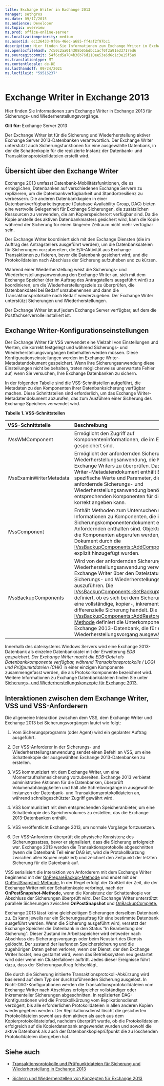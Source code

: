 ```yaml
---
title: Exchange Writer in Exchange 2013
manager: sethgros
ms.date: 09/17/2015
ms.audience: Developer
ms.topic: overview
ms.prod: office-online-server
ms.localizationpriority: medium
ms.assetid: ec126433-9f0a-46ec-a685-ff4af2f97bc1
description: Hier finden Sie Informationen zum Exchange Writer in Exchange 2013 für Sicherungs- und Wiederherstellungsvorgänge.
ms.openlocfilehash: 7c50c2aa014308b05bdbc1acf0f2a91e33717ed6
ms.sourcegitcommit: 54f6cd5a704b36b76d110ee53a6d6c1c3e15f5a9
ms.translationtype: MT
ms.contentlocale: de-DE
ms.lasthandoff: 09/24/2021
ms.locfileid: "59516237"
---
```

# <a name="exchange-writer-in-exchange-2013"></a>Exchange Writer in Exchange 2013

Hier finden Sie Informationen zum Exchange Writer in Exchange 2013 für Sicherungs- und Wiederherstellungsvorgänge. 
  
**Gilt für:** Exchange Server 2013 
  
Der Exchange Writer ist für die Sicherung und Wiederherstellung aktiver Exchange Server 2013-Datenbanken verantwortlich. Der Exchange Writer unterstützt auch Sicherungsfunktionen für eine ausgewählte Datenbank, in der die Schattenkopie für die replizierte Instanz der Datenbank- und Transaktionsprotokolldateien erstellt wird. 
  
## <a name="overview-of-the-exchange-writer"></a>Übersicht über den Exchange Writer
<a name="bk_Overview"> </a>

Exchange 2013 umfasst Datenbank-Mobilitätsfunktionen, die es ermöglichen, Datenbanken auf verschiedenen Exchange Servern zu replizieren, um die Datenbankverfügbarkeit und Standortresilienz zu verbessern. Die anderen Datenbankkopien in einer Datenbankverfügbarkeitsgruppe (Database Availability Group, DAG) bieten eine wertvolle Gelegenheit für Exchange Sicherungen, die zusätzlichen Ressourcen zu verwenden, die am Kopierspeicherort verfügbar sind. Da die Kopie anstelle des aktiven Datenbankmasters gesichert wird, kann die Kopie während der Sicherung für einen längeren Zeitraum nicht mehr verfügbar sein. 
  
Der Exchange Writer koordiniert sich mit den Exchange Diensten (die im Auftrag des Antragstellers ausgeführt werden), um die Datenbankdateien für Sicherungen vorzubereiten, die E/A-Aktivität aus Exchange Transaktionen zu fixieren, bevor die Datenbank gesichert wird, und die Protokolldateien nach Abschluss der Sicherung aufzuheben und zu kürzen.
  
Während einer Wiederherstellung weist die Sicherungs- und Wiederherstellungsanwendung den Exchange Writer an, sich mit dem Exchange Speicher (der im Auftrag des Antragstellers ausgeführt wird) zu koordinieren, um die Wiederherstellungsziele zu überprüfen, die Datenbankdatei bei Bedarf umzubenennen und dann die Transaktionsprotokolle nach Bedarf wiederzugeben. Der Exchange Writer unterstützt Sicherungen und Wiederherstellungen.
  
Der Exchange Writer ist auf jedem Exchange Server verfügbar, auf dem die Postfachserverrolle installiert ist. 
  
## <a name="exchange-writer-configuration-settings"></a>Exchange Writer-Konfigurationseinstellungen
<a name="bk_ExchangeWriterConfig"> </a>

Der Exchange Writer für VSS verwendet eine Vielzahl von Einstellungen und Werten, die korrekt festgelegt und während Sicherungs- und Wiederherstellungsvorgängen beibehalten werden müssen. Diese Konfigurationseinstellungen werden im Exchange Writer-Metadatendokument gespeichert. Wenn ihre Sicherungsanwendung diese Einstellungen nicht beibehalten, treten möglicherweise unerwartete Fehler auf, wenn Sie versuchen, Ihre Exchange Datenbanken zu sichern. 
  
In der folgenden Tabelle sind die VSS-Schnittstellen aufgeführt, die Metadaten zu den Komponenten ihrer Datenbanksicherung verfügbar machen. Diese Schnittstellen sind erforderlich, um das Exchange Writer-Metadatendokument abzurufen, das zum Ausführen einer Sicherung des Exchange Speichers verwendet wird.
  
**Tabelle 1. VSS-Schnittstellen**

|**VSS-Schnittstelle**|**Beschreibung**|
|:-----|:-----|
|IVssWMComponent  <br/> |Ermöglicht den Zugriff auf Komponenteninformationen, die im Exchange Writer gespeichert sind.  <br/> |
|IVssExaminWriterMetadata  <br/> |Ermöglicht der anfordernden Sicherungs- und Wiederherstellungsanwendung, die Metadaten des Exchange Writers zu überprüfen. Das Exchange Writer-Metadatendokument enthält Exchange 2013-spezifische Werte und Parameter, die die anfordernde Sicherungs- und Wiederherstellungsanwendung benötigt, damit sie die entsprechenden Komponenten für die Sicherung korrekt angeben kann.  <br/> |
|IVssComponent  <br/> |Enthält Methoden zum Untersuchen und Ändern von Informationen zu Komponenten, die im Sicherungskomponentendokument eines Anfordernden enthalten sind. Objekte können nur für die Komponenten abgerufen werden, die diesem Dokument durch die [IVssBackupComponents::AddComponent-Methode](https://msdn.microsoft.com/library/windows/desktop/aa382646%28v=vs.85%29.aspx) explizit hinzugefügt wurden.  <br/> |
|IVssBackupComponents  <br/> |Wird von der anfordernden Sicherungs- und Wiederherstellungsanwendung verwendet, um den Exchange Writer über den Dateistatus abfragt und Sicherungs- und Wiederherstellungsvorgänge auszuführen. Die [IVssBackupComponents::SetBackupState-Methode ](https://msdn.microsoft.com/library/windows/desktop/aa382833%28v=vs.85%29.aspx) definiert, ob es sich bei dem Sicherungsvorgang um eine vollständige, kopier-, inkrementelle oder differenzielle Sicherung handelt. Die [IVssBackupComponents::AddRestoreSubcomponent-Methode](https://msdn.microsoft.com/library/windows/desktop/aa382649%28v=vs.85%29.aspx) definiert die Unterkomponenten einer Exchange 2013-Datenbank, die für einen Wiederherstellungsvorgang ausgewählt werden kann.  <br/> |
   
Innerhalb des dateisystems Windows Servers wird eine Exchange 2013-Datenbank als einzelne Datenbankdatei mit der Erweiterung *EDB gespeichert. Der Exchange Writer macht die *EDB-Datei als Datenbankkomponente verfügbar, während Transaktionsprotokolle (* LOG) und Prüfpunktdateien (CHK)* in einer einzigen Komponente zusammengefasst werden, die als Protokollkomponente bezeichnet wird. Weitere Informationen zu Exchange Datenbankdateien finden Sie unter [Sicherungs- und Wiederherstellungskonzepte für Exchange 2013.](backup-and-restore-concepts-for-exchange-2013.md)
  
## <a name="interactions-between-the-exchange-writer-vss-and-vss-requesters"></a>Interaktionen zwischen dem Exchange Writer, VSS und VSS-Anforderern
<a name="bk_interactions"> </a>

Die allgemeine Interaktion zwischen dem VSS, dem Exchange Writer und Exchange 2013 bei Sicherungsvorgängen lautet wie folgt:
  
1. Vom Sicherungsprogramm (oder Agent) wird ein geplanter Auftrag ausgeführt. 
    
2. Der VSS-Anforderer in der Sicherungs- und Wiederherstellungsanwendung sendet einen Befehl an VSS, um eine Schattenkopie der ausgewählten Exchange 2013-Datenbanken zu erstellen. 
    
3. VSS kommuniziert mit dem Exchange Writer, um eine Momentaufnahmesicherung vorzubereiten. Exchange 2013 verbietet administrative Aktionen für die Datenbanken, überprüft Volumenabhängigkeiten und hält alle Schreibvorgänge in ausgewählte Instanzen der Datenbank- und Transaktionsprotokolldateien an, während schreibgeschützter Zugriff gewährt wird. 
    
4. VSS kommuniziert mit dem entsprechenden Speicheranbieter, um eine Schattenkopie des Speichervolumes zu erstellen, das die Exchange 2013-Datenbanken enthält. 
    
5. VSS veröffentlicht Exchange 2013, um normale Vorgänge fortzusetzen. 
    
6. Der VSS-Anforderer überprüft die physische Konsistenz des Sicherungssatzes, bevor er signalisiert, dass die Sicherung erfolgreich war. Exchange 2013 werden die Transaktionsprotokolle abgeschnitten (wenn die Datenbank Teil einer DAG ist, wird die Protokollkürzung zwischen allen Kopien repliziert) und zeichnet den Zeitpunkt der letzten Sicherung für die Datenbank auf.
    
VSS serialisiert die Interaktion von Anforderern mit dem Exchange Writer beginnend mit der [OnPrepareBackup-Methode](https://msdn.microsoft.com/library/windows/desktop/aa381571%28v=vs.85%29.aspx) und endet mit der [OnPostSnapshot-Methode.](https://msdn.microsoft.com/library/windows/desktop/aa381568%28v=vs.85%29.aspx) In der Regel erfolgt der Großteil der Zeit, die der Exchange Writer mit der Schattenkopie verbringt, nach der **OnPostSnapshot-Methode,** wenn die Konsistenz der Schattenkopie vor Abschluss der Sicherungen überprüft wird. Der Exchange Writer unterstützt parallele Sicherungen zwischen **OnPostSnapshot** und [OnBackupComplete.](https://msdn.microsoft.com/library/windows/desktop/aa381557%28v=vs.85%29.aspx)
  
Exchange 2013 lässt keine gleichzeitigen Sicherungen derselben Datenbank zu. Es kann jeweils nur ein Sicherungsauftrag für eine bestimmte Datenbank ausgeführt werden. Wenn die Sicherung ausgeführt wird, versetzt der Exchange Speicher die Datenbank in den Status "In Bearbeitung der Sicherung". Dieser Zustand im Arbeitsspeicher wird entweder nach Abschluss des Sicherungsvorgangs oder beim Neustart des Diensts gelöscht. Der zustand der laufenden Speichersicherung und die zugehörigen Daten gehen verloren, wenn der Dienst, der den Exchange Writer hostet, neu gestartet wird, wenn das Betriebssystem neu gestartet wird oder wenn ein Clusterfailover auftritt. Jedes dieser Ereignisse führt dazu, dass der Sicherungsauftrag fehlschlägt.
  
Die durch die Sicherung initiierte Transaktionsprotokoll-Abkürzung wird basierend auf dem Typ der durchzuführenden Sicherung ausgelöst. In Nicht-DAG-Konfigurationen werden die Transaktionsprotokolldateien vom Exchange Writer nach Abschluss erfolgreicher vollständiger oder inkrementeller Sicherungen abgeschnitten. In replizierten DAG-Konfigurationen wird die Protokollkürzung vom Replikationsdienst verzögert, bis alle erforderlichen Protokolldateien in allen anderen Kopien wiedergegeben werden. Der Replikationsdienst löscht die gesicherten Protokolldateien sowohl aus dem aktiven als auch aus dem Kopierprotokolldateipfad, nachdem überprüft wurde, ob die Protokolldateien erfolgreich auf die Kopierdatenbank angewendet wurden und sowohl die aktive Datenbank als auch der Datenbankkopieprüfpunkt die zu löschenden Protokolldateien übergeben hat.
  
## <a name="see-also"></a>Siehe auch

- [Transaktionsprotokolle und Prüfpunktdateien für Sicherung und Wiederherstellung in Exchange 2013](transaction-logs-and-checkpoint-files-for-backup-and-restore-in-exchange.md)
    
- [Sichern und Wiederherstellen von Konzepten für Exchange 2013](backup-and-restore-concepts-for-exchange-2013.md)
    

